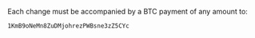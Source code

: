 Each change must be accompanied by a BTC payment of any amount to:

    1KmB9oNeMn8ZuDMjohrezPWBsne3zZ5CYc    
